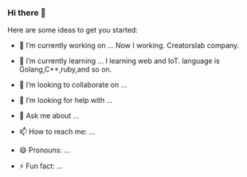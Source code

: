 ### Hi there 👋
Here are some ideas to get you started:

- 🔭 I’m currently working on ...
Now I working. Creatorslab company.

- 🌱 I’m currently learning ...
I learning web and IoT. language is Golang,C++,ruby,and so on.

- 👯 I’m looking to collaborate on ...

- 🤔 I’m looking for help with ...

- 💬 Ask me about ...

- 📫 How to reach me: ...

- 😄 Pronouns: ...

- ⚡ Fun fact: ...

<!--
**tomoyukikino/tomoyukikino** is a ✨ _special_ ✨ repository because its `README.md` (this file) appears on your GitHub profile.

-->
